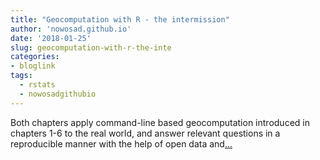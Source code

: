 ```yaml
---
title: "Geocomputation with R - the intermission"
author: 'nowosad.github.io'
date: '2018-01-25'
slug: geocomputation-with-r-the-inte
categories:
- bloglink
tags:
  - rstats
  - nowosadgithubio
---
```


Both chapters apply command-line based geocomputation introduced in chapters 1-6 to the real world, and answer relevant questions in a reproducible manner with the help of open data and[... <i class="fas fa-external-link-alt"></i>](https://nowosad.github.io/post/geocomputation-with-r-the-intermission/)

